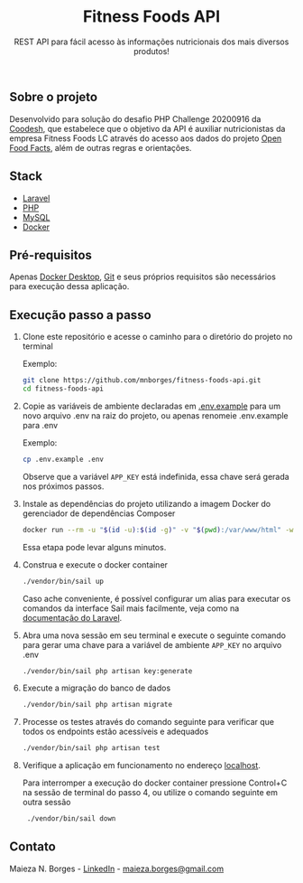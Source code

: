 <div align="center">
  <h1>Fitness Foods API</h1>
  <p>
    REST API para fácil acesso às informações nutricionais dos mais diversos produtos!
  </p>
</div>
<br />

## Sobre o projeto

Desenvolvido para solução do desafio PHP Challenge 20200916 da [Coodesh](https://coodesh.com/), que estabelece que o objetivo da API é auxiliar nutricionistas da empresa Fitness Foods LC através do acesso aos dados do projeto [Open Food Facts](https://br.openfoodfacts.org/), além de outras regras e orientações.

## Stack

  <ul>
    <li><a href="https://laravel.com/">Laravel</a></li>
    <li><a href="https://www.php.net/">PHP</a></li>
    <li><a href="https://www.mysql.com/">MySQL</a></li>
    <li><a href="https://www.docker.com/">Docker</a></li>
  </ul>

## Pré-requisitos

Apenas [Docker Desktop](https://www.docker.com/products/docker-desktop/), [Git](https://git-scm.com/downloads) e seus próprios requisitos são necessários para execução dessa aplicação.

## Execução passo a passo

1. Clone este repositório e acesse o caminho para o diretório do projeto no terminal

    Exemplo:

    ```bash
    git clone https://github.com/mnborges/fitness-foods-api.git
    cd fitness-foods-api
    ```

2. Copie as variáveis de ambiente declaradas em [.env.example](.env.example) para um novo arquivo .env na raiz do projeto, ou apenas renomeie .env.example para .env

    Exemplo:

    ```bash
    cp .env.example .env
    ```

    Observe que a variável `APP_KEY` está indefinida, essa chave será gerada nos próximos passos.

3. Instale as dependências do projeto utilizando a imagem Docker do gerenciador de dependências Composer

    ```bash
    docker run --rm -u "$(id -u):$(id -g)" -v "$(pwd):/var/www/html" -w /var/www/html laravelsail/php81-composer:latest composer install --ignore-platform-reqs
    ```

    Essa etapa pode levar alguns minutos.

4. Construa e execute o docker container

    ```bash
    ./vendor/bin/sail up
    ```

    Caso ache conveniente, é possível configurar um alias para executar os comandos da interface Sail mais facilmente, veja como na [documentação do Laravel](https://laravel.com/docs/9.x/sail#configuring-a-shell-alias).

5. Abra uma nova sessão em seu terminal e execute o seguinte comando para gerar uma chave para a variável de ambiente `APP_KEY` no arquivo .env

    ```bash
    ./vendor/bin/sail php artisan key:generate
    ```

6. Execute a migração do banco de dados

    ```bash
    ./vendor/bin/sail php artisan migrate
    ```

7. Processe os testes através do comando seguinte para verificar que todos os endpoints estão acessíveis e adequados

    ```bash
    ./vendor/bin/sail php artisan test
    ```

8. Verifique a aplicação em funcionamento no endereço [localhost](https://localhost).

    Para interromper a execução do docker container pressione Control+C na sessão de terminal do passo 4, ou utilize o comando seguinte em outra sessão

    ```bash
     ./vendor/bin/sail down
    ```

## Contato

Maieza N. Borges - [LinkedIn](https://www.linkedin.com/in/maieza-borges-903895b8/) - maieza.borges@gmail.com
